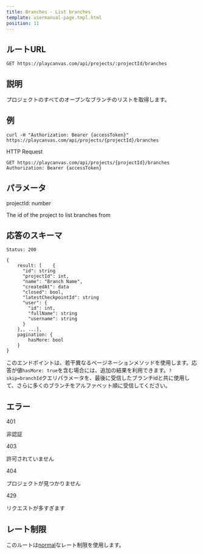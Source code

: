 ```yaml
---
title: Branches - List branches
template: usermanual-page.tmpl.html
position: 11
---
```


## ルートURL

```none
GET https://playcanvas.com/api/projects/:projectId/branches
```

## 説明

プロジェクトのすべてのオープンなブランチのリストを取得します。

## 例

```none
curl -H "Authorization: Bearer {accessToken}" https://playcanvas.com/api/projects/{projectId}/branches
```

HTTP Request
```
GET https://playcanvas.com/api/projects/{projectId}/branches
Authorization: Bearer {accessToken}
```

## パラメータ

<div class="params">
<div class="parameter"><span class="param">projectId: number</span><p>The id of the project to list branches from</p></div>
</div>

## 応答のスキーマ

```none
Status: 200
```

```none
{
    result: [    {
      "id": string
      "projectId": int,
      "name": "Branch Name",
      "createdAt": data
      "closed": bool,
      "latestCheckpointId": string
      "user": {
        "id": int,
        "fullName": string
        "username": string
      }
    },, ...],
    pagination: {
        hasMore: bool
    }
}
```

このエンドポイントは、若干異なるページネーションメソッドを使用します。応答が値`hasMore: true`を含む場合には、追加の結果を利用できます。`?skip=branchId`クエリパラメータを、最後に受信したブランチidと共に使用して、さらに多くのブランチをアルファベット順に受信してください。

## エラー

<div class="params">
<div class="parameter"><span class="param">401</span><p>非認証</p></div>
<div class="parameter"><span class="param">403</span><p>許可されていません</p></div>
<div class="parameter"><span class="param">404</span><p>プロジェクトが見つかりません</p></div>
<div class="parameter"><span class="param">429</span><p>リクエストが多すぎます</p></div>
</div>

## レート制限

このルートは[normal][1]なレート制限を使用します。

[1]: /user-manual/api#rate-limiting

